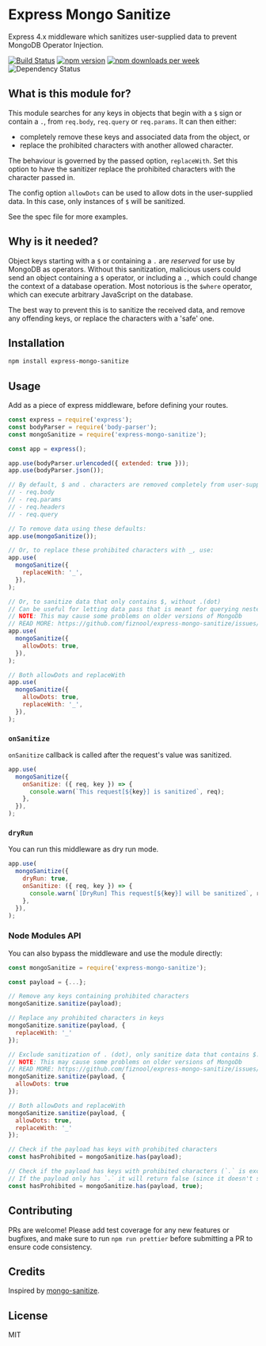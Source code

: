 # Express Mongo Sanitize

Express 4.x middleware which sanitizes user-supplied data to prevent MongoDB Operator Injection.

[![Build Status](https://github.com/fiznool/express-mongo-sanitize/workflows/Node.js%20CI/badge.svg)](https://github.com/fiznool/express-mongo-sanitize/actions/workflows/nodejs.yml)
[![npm version](https://img.shields.io/npm/v/express-mongo-sanitize)](https://www.npmjs.com/package/express-mongo-sanitize)
[![npm downloads per week](https://img.shields.io/npm/dw/express-mongo-sanitize?color=blue)](https://www.npmjs.com/package/express-mongo-sanitize)
![Dependency Status](https://img.shields.io/librariesio/release/npm/express-mongo-sanitize)

## What is this module for?

This module searches for any keys in objects that begin with a `$` sign or contain a `.`, from `req.body`, `req.query` or `req.params`. It can then either:

- completely remove these keys and associated data from the object, or
- replace the prohibited characters with another allowed character.

The behaviour is governed by the passed option, `replaceWith`. Set this option to have the sanitizer replace the prohibited characters with the character passed in.

The config option `allowDots` can be used to allow dots in the user-supplied data. In this case, only instances of `$` will be sanitized.

See the spec file for more examples.

## Why is it needed?

Object keys starting with a `$` or containing a `.` are _reserved_ for use by MongoDB as operators. Without this sanitization, malicious users could send an object containing a `$` operator, or including a `.`, which could change the context of a database operation. Most notorious is the `$where` operator, which can execute arbitrary JavaScript on the database.

The best way to prevent this is to sanitize the received data, and remove any offending keys, or replace the characters with a 'safe' one.

## Installation

```bash
npm install express-mongo-sanitize
```

## Usage

Add as a piece of express middleware, before defining your routes.

```js
const express = require('express');
const bodyParser = require('body-parser');
const mongoSanitize = require('express-mongo-sanitize');

const app = express();

app.use(bodyParser.urlencoded({ extended: true }));
app.use(bodyParser.json());

// By default, $ and . characters are removed completely from user-supplied input in the following places:
// - req.body
// - req.params
// - req.headers
// - req.query

// To remove data using these defaults:
app.use(mongoSanitize());

// Or, to replace these prohibited characters with _, use:
app.use(
  mongoSanitize({
    replaceWith: '_',
  }),
);

// Or, to sanitize data that only contains $, without .(dot)
// Can be useful for letting data pass that is meant for querying nested documents.
// NOTE: This may cause some problems on older versions of MongoDb
// READ MORE: https://github.com/fiznool/express-mongo-sanitize/issues/36
app.use(
  mongoSanitize({
    allowDots: true,
  }),
);

// Both allowDots and replaceWith
app.use(
  mongoSanitize({
    allowDots: true,
    replaceWith: '_',
  }),
);
```

### `onSanitize`

`onSanitize` callback is called after the request's value was sanitized.

```js
app.use(
  mongoSanitize({
    onSanitize: ({ req, key }) => {
      console.warn(`This request[${key}] is sanitized`, req);
    },
  }),
);
```

### `dryRun`

You can run this middleware as dry run mode.

```js
app.use(
  mongoSanitize({
    dryRun: true,
    onSanitize: ({ req, key }) => {
      console.warn(`[DryRun] This request[${key}] will be sanitized`, req);
    },
  }),
);
```

### Node Modules API

You can also bypass the middleware and use the module directly:

```js
const mongoSanitize = require('express-mongo-sanitize');

const payload = {...};

// Remove any keys containing prohibited characters
mongoSanitize.sanitize(payload);

// Replace any prohibited characters in keys
mongoSanitize.sanitize(payload, {
  replaceWith: '_'
});

// Exclude sanitization of . (dot), only sanitize data that contains $.
// NOTE: This may cause some problems on older versions of MongoDb
// READ MORE: https://github.com/fiznool/express-mongo-sanitize/issues/36
mongoSanitize.sanitize(payload, {
  allowDots: true
});

// Both allowDots and replaceWith
mongoSanitize.sanitize(payload, {
  allowDots: true,
  replaceWith: '_'
});

// Check if the payload has keys with prohibited characters
const hasProhibited = mongoSanitize.has(payload);

// Check if the payload has keys with prohibited characters (`.` is excluded).
// If the payload only has `.` it will return false (since it doesn't see the data with `.` as malicious)
const hasProhibited = mongoSanitize.has(payload, true);
```

## Contributing

PRs are welcome! Please add test coverage for any new features or bugfixes, and make sure to run `npm run prettier` before submitting a PR to ensure code consistency.

## Credits

Inspired by [mongo-sanitize](https://github.com/vkarpov15/mongo-sanitize).

## License

MIT

